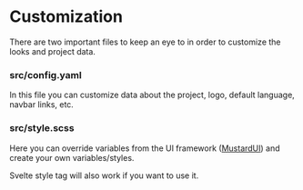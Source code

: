 # Customization

There are two important files to keep an eye to in order to customize the looks and project data.

### src/config.yaml

In this file you can customize data about the project, logo, default language, navbar links, etc.

### src/style.scss

Here you can override variables from the UI framework ([MustardUI](https://mustard-ui.com)) and create your own variables/styles.

Svelte style tag will also work if you want to use it.
